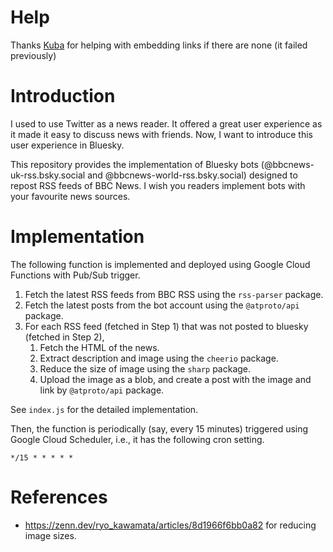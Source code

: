 # Help
Thanks [Kuba](https://mackuba.eu/) for helping with embedding links if there are none (it failed previously)

# Introduction

I used to use Twitter as a news reader. It offered a great user experience as it made it easy to discuss news with friends. Now, I want to introduce this user experience in Bluesky.

This repository provides the implementation of Bluesky bots (@bbcnews-uk-rss.bsky.social and @bbcnews-world-rss.bsky.social) designed to repost RSS feeds of BBC News. I wish you readers implement bots with your favourite news sources.

# Implementation

The following function is implemented and deployed using Google Cloud Functions with Pub/Sub trigger.	

1. Fetch the latest RSS feeds from BBC RSS using the `rss-parser` package.
2. Fetch the latest posts from the bot account using the `@atproto/api` package. 
3. For each RSS feed (fetched in Step 1) that was not posted to bluesky (fetched in Step 2),
    1. Fetch the HTML of the news.
    2. Extract description and image using the `cheerio` package.
    3. Reduce the size of image using the `sharp` package.
    4. Upload the image as a blob, and create a post with the image and link by `@atproto/api` package.

See `index.js` for the detailed implementation.

Then, the function is periodically (say, every 15 minutes) triggered using Google Cloud Scheduler, i.e., it has the following cron setting.

```
*/15 * * * * *
```

# References

- https://zenn.dev/ryo_kawamata/articles/8d1966f6bb0a82 for reducing image sizes.

